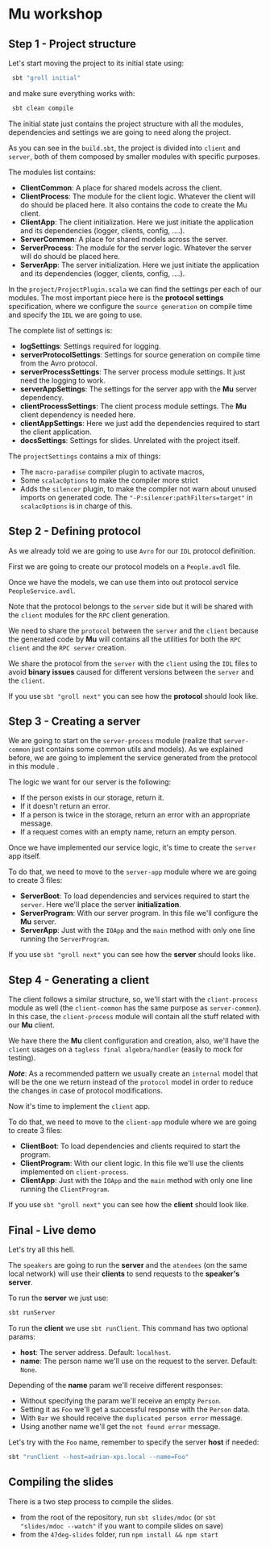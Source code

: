 # Mu workshop

## Step 1 - Project structure

Let's start moving the project to its initial state using:

```bash
 sbt "groll initial"
```

and make sure everything works with:

```bash
 sbt clean compile
```

The initial state just contains the project structure with all the modules,
dependencies and settings we are going to need along the project.

As you can see in the `build.sbt`, the project is divided into `client` and `server`,
both of them composed by smaller modules with specific purposes.

The modules list contains:
 - **ClientCommon**: A place for shared models across the client.
 - **ClientProcess**: The module for the client logic. Whatever the client will do should be placed here. It also contains the code to create the Mu client.
 - **ClientApp**: The client initialization. Here we just initiate the application and its dependencies (logger, clients, config, ....).
 - **ServerCommon**: A place for shared models across the server.
 - **ServerProcess**: The module for the server logic. Whatever the server will do should be placed here.
 - **ServerApp**: The server initialization. Here we just initiate the application and its dependencies (logger, clients, config, ....).

In the `project/ProjectPlugin.scala` we can find the settings per each of our modules.
The most important piece here is the **protocol settings** specification,
where we configure the `source generation` on compile time and specify the `IDL` we are going to use.

The complete list of settings is:
 - **logSettings**: Settings required for logging.
 - **serverProtocolSettings**: Settings for source generation on compile time from the Avro protocol.
 - **serverProcessSettings**: The server process module settings. It just need the logging to work.
 - **serverAppSettings**: The settings for the server app with the **Mu** server dependency.
 - **clientProcessSettings**: The client process module settings. The **Mu** client dependency is needed here.
 - **clientAppSettings**: Here we just add the dependencies required to start the client application.
 - **docsSettings**: Settings for slides. Unrelated with the project itself.

The `projectSettings` contains a mix of things:

- The `macro-paradise` compiler plugin to activate macros,
- Some `scalacOptions` to make the compiler more strict
- Adds the `silencer` plugin, to make the compiler not warn about unused imports on generated code. The `"-P:silencer:pathFilters=target"` in `scalacOptions` is in charge of this.

## Step 2 - Defining protocol

As we already told we are going to use `Avro` for our `IDL` protocol definition.

First we are going to create our protocol models on a `People.avdl` file.

Once we have the models, we can use them into out protocol service `PeopleService.avdl`.

Note that the protocol belongs to the `server` side but it will be shared with the `client` modules for the `RPC` client generation.

We need to share the `protocol` between the `server` and the `client` because the generated code by **Mu**
will contains all the utilities for both the `RPC client` and the `RPC server` creation.

We share the protocol from the `server` with the `client` using the `IDL` files
to avoid **binary issues** caused for different versions between the `server` and the `client`.

If you use `sbt "groll next"` you can see how the **protocol** should look like.

## Step 3 - Creating a server

We are going to start on the `server-process` module (realize that `server-common` just contains some common utils and models).
As we explained before, we are going to implement the service generated from the protocol in this module .

The logic we want for our server is the following:

- If the person exists in our storage, return it.
- If it doesn't return an error.
- If a person is twice in the storage, return an error with an appropriate message.
- If a request comes with an empty name, return an empty person.

Once we have implemented our service logic, it's time to create the `server` app itself.

To do that, we need to move to the `server-app` module where we are going to create 3 files:

 - **ServerBoot**: To load dependencies and services required to start the `server`. Here we'll place the server **initialization**.
 - **ServerProgram**: With our server program. In this file we'll configure the **Mu** server.
 - **ServerApp**: Just with the `IOApp` and the `main` method with only one line running the `ServerProgram`.

If you use `sbt "groll next"` you can see how the **server** should looks like.

## Step 4 - Generating a client

The client follows a similar structure, so,
we'll start with the `client-process` module as well (the `client-common` has the same purpose as `server-common`).
In this case, the `client-process` module will contain all the stuff related with our **Mu** client.

We have there the **Mu** client configuration and creation, also,
we'll have the `client` usages on a `tagless final algebra/handler` (easily to mock for testing).

***Note***: As a recommended pattern we usually create an `internal` model
 that will be the one we return instead of the `protocol` model in order to reduce the changes in case of protocol modifications.

Now it's time to implement the `client` app.

To do that, we need to move to the `client-app` module where we are going to create 3 files:

 - **ClientBoot**: To load dependencies and clients required to start the program.
 - **ClientProgram**: With our client logic. In this file we'll use the clients implemented on `client-process`.
 - **ClientApp**: Just with the `IOApp` and the `main` method with only one line running the `ClientProgram`.

If you use `sbt "groll next"` you can see how the **client** should look like.

## Final - Live demo

Let's try all this hell.

The `speakers` are going to run the **server** and
the `atendees` (on the same local network) will use their **clients** to send requests to the **speaker's server**.

To run the **server** we just use:

```bash
sbt runServer
```

To run the **client** we use `sbt runClient`. This command has two optional params:

 - **host**: The server address. Default: `localhost`.
 - **name**: The person name we'll use on the request to the server. Default: `None`.

Depending of the **name** param we'll receive different responses:

 - Without specifying the param we'll receive an empty `Person`.
 - Setting it as `Foo` we'll get a successful response with the `Person` data.
 - With `Bar` we should receive the `duplicated person error` message.
 - Using another name we'll get the `not found error` message.

Let's try with the `Foo` name, remember to specify the server **host** if needed:

```bash
sbt "runClient --host=adrian-xps.local --name=Foo"
```

## Compiling the slides

There is a two step process to compile the slides.
- from the root of the repository, run `sbt slides/mdoc` (or `sbt "slides/mdoc --watch"` if you want to compile slides on save)
- from the `47deg-slides` folder, run `npm install && npm start`
